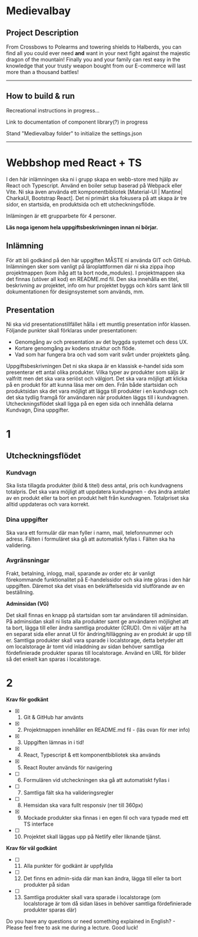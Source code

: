 # Medievalbay

## Project Description

From Crossbows to Polearms and towering shields to Halberds, you can find all you could ever need **and** want in your next fight against the majestic dragon of the mountain! Finally you and your family can rest easy in the knowledge that your trusty weapon bought from our E-commerce will last more than a thousand battles!

---

## How to build & run

Recreational instructions in progress...

Link to documentation of component library(?) in progress

Stand "Medievalbay folder" to initialize the settings.json

---

# Webbshop med React + TS

I den här inlämningen ska ni i grupp skapa en webb-store med hjälp av React och
Typescript. Använd en boiler setup baserad på Webpack eller Vite. Ni ska även använda
ett komponentbibliotek [Material-UI | Mantine| CharkaUI, Bootstrap React]. Det ni
primärt ska fokusera på att skapa är tre sidor, en startsida, en produktsida och ett
utcheckningsflöde.

Inlämingen är ett grupparbete för 4 personer.

**Läs noga igenom hela uppgiftsbeskrivningen innan ni börjar.**

## Inlämning

För att bli godkänd på den här uppgiften MÅSTE ni använda GIT och GitHub.
Inlämningen sker som vanligt på läroplattformen där ni ska zippa ihop projektmappen
(kom ihåg att ta bort node_modules). I projektmappen ska det finnas (utöver all kod) en
README.md fil. Den ska innehålla en titel, beskrivning av projektet, info om hur
projektet byggs och körs samt länk till dokumentationen för designsystemet som används,
mm.

## Presentation

Ni ska vid presentationstillfället hålla i ett muntlig presentation inför klassen. Följande
punkter skall förklaras under presentationen:

- Genomgång av och presentation av det byggda systemet och dess UX.
- Kortare genomgång av kodens struktur och flöde.
- Vad som har fungera bra och vad som varit svårt under projektets gång.

Uppgiftsbeskrivningen
Det ni ska skapa är en klassisk e-handel sida som presenterar ett antal olika produkter.
Vilka typer av produkter som säljs är valfritt men det ska vara seriöst och välgjort. Det ska
vara möjligt att klicka på en produkt för att kunna läsa mer om den. Från både startsidan
och produktsidan ska det vara möjligt att lägga till produkter i en kundvagn och det ska
tydlig framgå för användaren när produkten läggs till i kundvagnen.
Utcheckningsflödet skall ligga på en egen sida och innehålla delarna Kundvagn, Dina
uppgifter.

# 1

## Utcheckningsflödet

### Kundvagn

Ska lista tillagda produkter (bild & titel) dess antal, pris och kundvagnens totalpris. Det
ska vara möjligt att uppdatera kundvagnen - dvs ändra antalet av en produkt eller ta bort
en produkt helt från kundvagnen. Totalpriset ska alltid uppdateras och vara korrekt.

### Dina uppgifter

Ska vara ett formulär där man fyller i namn, mail, telefonnummer och adress. Fälten i
formuläret ska gå att automatisk fyllas i. Fälten ska ha validering.

### Avgränsningar

Frakt, betalning, inlogg, mail, sparande av order etc är vanligt förekommande
funktionalitet på E-handelssidor och ska inte göras i den här uppgiften. Däremot ska det
visas en bekräftelsesida vid slutförande av en beställning.

**Adminsidan (VG)**

Det skall finnas en knapp på startsidan som tar användaren till adminsidan. På
adminsidan skall ni lista alla produkter samt ge användaren möjlighet att ta bort, lägga till
eller ändra samtliga produkter (CRUD). Om ni väljer att ha en separat sida eller annat UI
för ändring/tilläggning av en produkt är upp till er. Samtliga produkter skall vara
sparade i localstorage, detta betyder att om localstorage är tomt vid inladdning av sidan
behöver samtliga fördefinierade produkter sparas till localstorage. Använd en URL för
bilder så det enkelt kan sparas i localstorage.

# 2

**Krav för godkänt**

- [x] 1. Git & GitHub har använts
- [x] 2. Projektmappen innehåller en README.md fil - (läs ovan för mer info)
- [x] 3. Uppgiften lämnas in i tid!
- [x] 4. React, Typescript & ett komponentbibliotek ska används
- [x] 5. React Router används för navigering
- [ ] 6. Formulären vid utcheckningen ska gå att automatiskt fyllas i
- [ ] 7. Samtliga fält ska ha valideringsregler
- [ ] 8. Hemsidan ska vara fullt responsiv (ner till 360px)
- [x] 9. Mockade produkter ska finnas i en egen fil och vara typade med ett TS interface
- [ ] 10. Projektet skall läggas upp på Netlify eller liknande tjänst.

**Krav för väl godkänt**

- [ ] 11. Alla punkter för godkänt är uppfyllda
- [ ] 12. Det finns en admin-sida där man kan ändra, lägga till eller ta bort produkter på sidan
- [ ] 13. Samtliga produkter skall vara sparade i localstorage (om localstorage är tom då sidan
      läses in behöver samtliga fördefinierade produkter sparas där)

Do you have any questions or need something explained in English? - Please feel free to
ask me during a lecture. Good luck!
